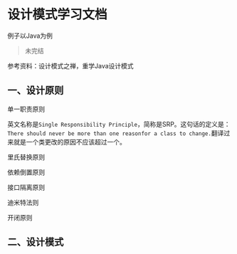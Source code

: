 # 设计模式学习文档

例子以Java为例

> 未完结

参考资料：设计模式之禅，重学Java设计模式

## 一、设计原则

单一职责原则

英文名称是`Single Responsibility Principle`，简称是SRP。这句话的定义是：`There should never be more than one reasonfor a class to change.`翻译过来就是一个类更改的原因不应该超过一个。

里氏替换原则

依赖倒置原则

接口隔离原则

迪米特法则

开闭原则

## 二、设计模式


